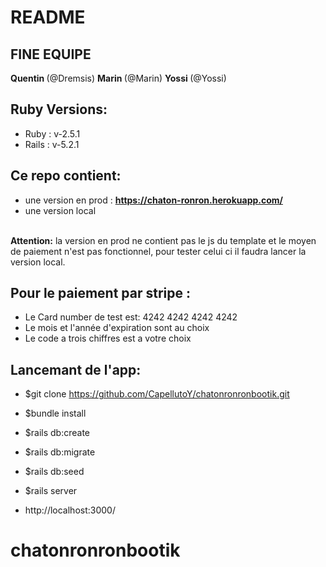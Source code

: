 # README
## FINE EQUIPE
 <strong> Quentin </strong>(@Dremsis)
 <strong> Marin </strong>(@Marin)
 <strong> Yossi </strong>(@Yossi)
## Ruby Versions:

* Ruby : v-2.5.1
* Rails : v-5.2.1

## Ce repo contient:
* une version en prod : <strong>https://chaton-ronron.herokuapp.com/</strong>
* une version local
</br>
<strong>Attention:</strong> la version en prod ne contient pas le js du template et le moyen de paiement n'est pas fonctionnel, pour tester celui ci il faudra lancer la version local.</br>

## Pour le paiement par stripe :
* Le Card number de test est: 4242 4242 4242 4242
* Le mois et l'année d'expiration sont au choix
* Le code a trois chiffres est a votre choix
## Lancemant de l'app:

* $git clone https://github.com/CapellutoY/chatonronronbootik.git

* $bundle install

* $rails db:create

* $rails db:migrate

* $rails db:seed

* $rails server

*  http://localhost:3000/

# chatonronronbootik
